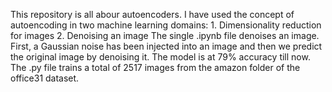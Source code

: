 This repository is all abour autoencoders.
I have used the concept of autoencoding in two machine learning domains: 1. Dimensionality reduction for images 2. Denoising an image The single .ipynb file denoises an image. First, a Gaussian noise has been injected into an image and then we predict the original image by denoising it. The model is at 79% accuracy till now. The .py file trains a total of 2517 images from the amazon folder of the office31 dataset.
